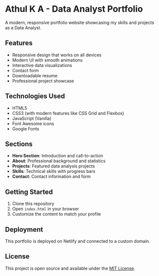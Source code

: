 # Athul K A - Data Analyst Portfolio

A modern, responsive portfolio website showcasing my skills and projects as a Data Analyst.

## Features

- Responsive design that works on all devices
- Modern UI with smooth animations
- Interactive data visualizations
- Contact form
- Downloadable resume
- Professional project showcase

## Technologies Used

- HTML5
- CSS3 (with modern features like CSS Grid and Flexbox)
- JavaScript (Vanilla)
- Font Awesome icons
- Google Fonts

## Sections

- **Hero Section**: Introduction and call-to-action
- **About**: Professional background and statistics
- **Projects**: Featured data analysis projects
- **Skills**: Technical skills with progress bars
- **Contact**: Contact information and form

## Getting Started

1. Clone this repository
2. Open `index.html` in your browser
3. Customize the content to match your profile

## Deployment

This portfolio is deployed on Netlify and connected to a custom domain.

## License

This project is open source and available under the [MIT License](LICENSE). 